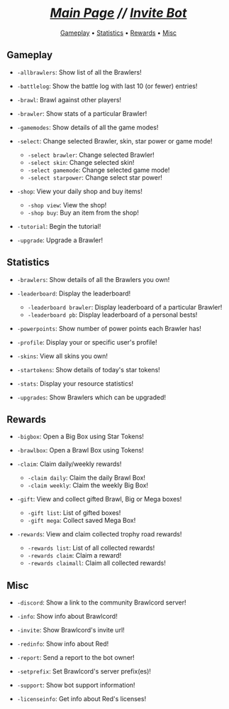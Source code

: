 <h1 align="center"><i> <a href=".">Main Page</a> // <a href="https://discordapp.com/oauth2/authorize?client_id=644118957917208576&scope=bot&permissions=322624&scope=bot">Invite Bot</a></i></h1>

<p align="center">
  <a href="#gameplay">Gameplay</a>
  •
  <a href="#statistics">Statistics</a>
  •
  <a href="#rewards">Rewards</a>
  •
  <a href="#misc">Misc</a>
</p>

## Gameplay

- `-allbrawlers`: Show list of all the Brawlers!

- `-battlelog`: Show the battle log with last 10 (or fewer) entries!

- `-brawl`: Brawl against other players!

- `-brawler`: Show stats of a particular Brawler!

- `-gamemodes`: Show details of all the game modes!

- `-select`: Change selected Brawler, skin, star power or game mode!

  - `-select brawler`: Change selected Brawler!
  - `-select skin`: Change selected skin!
  - `-select gamemode`: Change selected game mode!
  - `-select starpower`: Change select star power!

- `-shop`: View your daily shop and buy items!

  - `-shop view`: View the shop!
  - `-shop buy`: Buy an item from the shop!

- `-tutorial`: Begin the tutorial!

- `-upgrade`: Upgrade a Brawler!

## Statistics

- `-brawlers`: Show details of all the Brawlers you own!

- `-leaderboard`: Display the leaderboard!

  - `-leaderboard brawler`: Display leaderboard of a particular Brawler!
  - `-leaderboard pb`: Display leaderboard of a personal bests!

- `-powerpoints`: Show number of power points each Brawler has!

- `-profile`: Display your or specific user's profile!

- `-skins`: View all skins you own!

- `-startokens`: Show details of today's star tokens!

- `-stats`: Display your resource statistics!

- `-upgrades`: Show Brawlers which can be upgraded!

## Rewards

- `-bigbox`: Open a Big Box using Star Tokens!

- `-brawlbox`: Open a Brawl Box using Tokens!

- `-claim`: Claim daily/weekly rewards!

  - `-claim daily`: Claim the daily Brawl Box!
  - `-claim weekly`: Claim the weekly Big Box!

- `-gift`: View and collect gifted Brawl, Big or Mega boxes!

  - `-gift list`: List of gifted boxes!
  - `-gift mega`: Collect saved Mega Box!

- `-rewards`: View and claim collected trophy road rewards!

  - `-rewards list`: List of all collected rewards!
  - `-rewards claim`: Claim a reward!
  - `-rewards claimall`: Claim all collected rewards!

## Misc

- `-discord`: Show a link to the community Brawlcord server!

- `-info`: Show info about Brawlcord!

- `-invite`: Show Brawlcord's invite url!

- `-redinfo`: Show info about Red!

- `-report`: Send a report to the bot owner!

- `-setprefix`: Set Brawlcord's server prefix(es)!

- `-support`: Show bot support information!

- `-licenseinfo`: Get info about Red's licenses!
